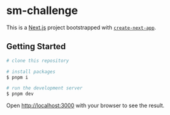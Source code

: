 # sm-challenge

This is a [Next.js](https://nextjs.org/) project bootstrapped with [`create-next-app`](https://github.com/vercel/next.js/tree/canary/packages/create-next-app).

## Getting Started

```bash
# clone this repository

# install packages
$ pnpm i

# run the development server
$ pnpm dev
```

Open [http://localhost:3000](http://localhost:3000) with your browser to see the result.
